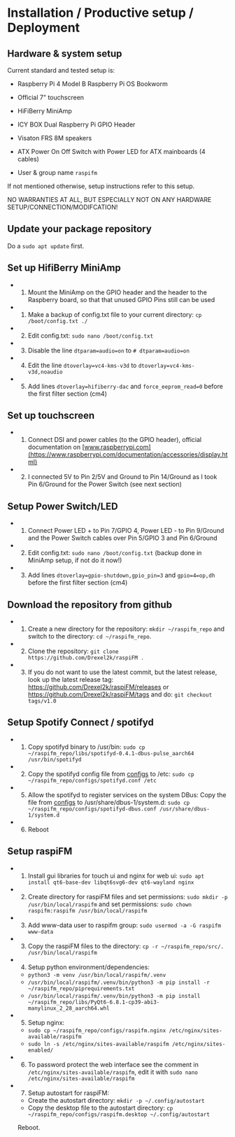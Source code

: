 # Installation / Productive setup / Deployment

## Hardware & system setup
Current standard and tested setup is:
- Raspberry Pi 4 Model B Raspberry Pi OS Bookworm
- Official 7" touchscreen
- HiFiBerry MiniAmp
- ICY BOX Dual Raspberry Pi GPIO Header
- Visaton FRS 8M speakers
- ATX Power On Off Switch with Power LED for ATX mainboards (4 cables)

- User & group name `raspifm`

If not mentioned otherwise, setup instructions refer to this setup.

NO WARRANTIES AT ALL, BUT ESPECIALLY NOT ON ANY HARDWARE SETUP/CONNECTION/MODIFCATION!

## Update your package repository
Do a `sudo apt update` first.

## Set up HifiBerry MiniAmp
- 1. Mount the MiniAmp on the GPIO header and the header to the Raspberry board, so that that unused GPIO Pins still can be used
- 1. Make a backup of config.txt file to your current directory: `cp /boot/config.txt ./`
- 2. Edit config.txt: `sudo nano /boot/config.txt`
- 3. Disable the line `dtparam=audio=on` to `# dtparam=audio=on`
- 4. Edit the line `dtoverlay=vc4-kms-v3d` to `dtoverlay=vc4-kms-v3d,noaudio`
- 5. Add lines `dtoverlay=hifiberry-dac` and `force_eeprom_read=0` before the first filter section (cm4)

## Set up touchscreen
- 1. Connect DSI and power cables (to the GPIO header), official documentation on [www.raspberrypi.com](https://www.raspberrypi.com/documentation/accessories/display.html)
- 2. I connected 5V to Pin 2/5V and Ground to Pin 14/Ground as I took Pin 6/Ground for the Power Switch (see next section)

## Setup Power Switch/LED
- 1. Connect Power LED + to Pin 7/GPIO 4, Power LED - to Pin 9/Ground and the Power Switch cables over Pin 5/GPIO 3 and Pin 6/Ground
- 2. Edit config.txt: `sudo nano /boot/config.txt` (backup done in MiniAmp setup, if not do it now!)
- 3. Add lines `dtoverlay=gpio-shutdown,gpio_pin=3` and `gpio=4=op,dh` before the first filter section (cm4)

## Download the repository from github
- 1. Create a new directory for the repository: `mkdir ~/raspifm_repo` and switch to the directory: `cd ~/raspifm_repo`.
- 2. Clone the repository: `git clone https://github.com/Drexel2k/raspiFM .`
- 3. If you do not want to use the latest commit, but the latest release, look up the latest release tag: https://github.com/Drexel2k/raspiFM/releases or https://github.com/Drexel2k/raspiFM/tags and do: `git checkout tags/v1.0`

## Setup Spotify Connect / spotifyd
- 1. Copy spotifyd binary to /usr/bin: `sudo cp ~/raspifm_repo/libs/spotifyd-0.4.1-dbus-pulse_aarch64 /usr/bin/spotifyd`
- 2. Copy the spotifyd config file from [configs](/configs/spotifyd.conf) to /etc: `sudo cp ~/raspifm_repo/configs/spotifyd.conf /etc`
- 5. Allow the spotifyd to register services on the system DBus: Copy the file from [configs](/configs/spotifyd-dbus.conf) to /usr/share/dbus-1/system.d: `sudo cp ~/raspifm_repo/configs/spotifyd-dbus.conf /usr/share/dbus-1/system.d`
- 6. Reboot

## Setup raspiFM
- 1. Install gui libraries for touch ui and nginx for web ui: `sudo apt install qt6-base-dev libqt6svg6-dev qt6-wayland nginx`
- 2. Create directory for raspiFM files and set permissions: `sudo mkdir -p /usr/bin/local/raspifm` and set permissions: `sudo chown raspifm:raspifm /usr/bin/local/raspifm`
- 3. Add www-data user to raspifm group: `sudo usermod -a -G raspifm www-data`
- 3. Copy the raspiFM files to the directory: `cp -r ~/raspifm_repo/src/. /usr/bin/local/raspifm`
- 4. Setup python environment/dependencies:
  - `python3 -m venv /usr/bin/local/raspifm/.venv`
  - `/usr/bin/local/raspifm/.venv/bin/python3 -m pip install -r ~/raspifm_repo/piprequirements.txt`
  - `/usr/bin/local/raspifm/.venv/bin/python3 -m pip install ~/raspifm_repo/libs/PyQt6-6.8.1-cp39-abi3-manylinux_2_28_aarch64.whl`
- 5. Setup nginx: 
  - `sudo cp ~/raspifm_repo/configs/raspifm.nginx /etc/nginx/sites-available/raspifm`
  - `sudo ln -s /etc/nginx/sites-available/raspifm /etc/nginx/sites-enabled/`
- 6. To password protect the web interface see the comment in `/etc/nginx/sites-available/raspifm`, edit it with `sudo nano /etc/nginx/sites-available/raspifm`
- 7. Setup autostart for raspiFM:
  - Create the autostart directory: `mkdir -p ~/.config/autostart`
  - Copy the desktop file to the autostart directory: `cp ~/raspifm_repo/configs/raspifm.desktop ~/.config/autostart`

  Reboot.